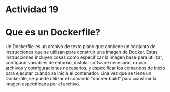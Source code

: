 # Actividad 19
  # Que es un Dockerfile?
   Un Dockerfile es un archivo de texto plano que contiene un conjunto de instrucciones que se utilizan para construir una imagen de Docker. Estas instrucciones incluyen cosas como especificar la imagen base para utilizar, configurar variables de entorno, instalar software necesario, copiar archivos y configuraciones necesarios, y especificar los comandos de inicio para ejecutar cuando se inicia el contenedor. Una vez que se tiene un Dockerfile, se puede utilizar el comando "docker build" para construir la imagen especificada por el archivo.
